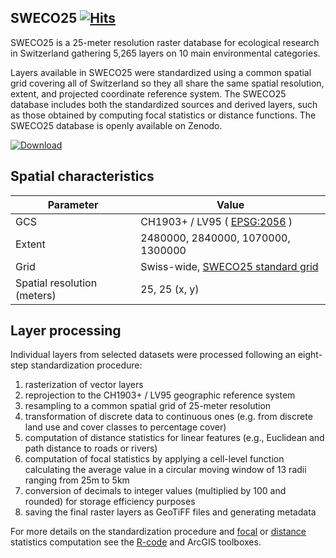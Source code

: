 ## SWECO25 [![Hits](https://hits.seeyoufarm.com/api/count/incr/badge.svg?page=1&size=20&url=https%3A%2F%2Fsandbox.zenodo.org%2Fcommunities%2Fsweco25%2F&count_bg=%2379C83D&title_bg=%23555555&icon=&icon_color=%23E7E7E7&title=hits&edge_flat=false)](https://hits.seeyoufarm.com)

SWECO25 is a 25-meter resolution raster database for ecological research in Switzerland gathering 5,265 layers on 10 main environmental categories.

Layers available in SWECO25 were standardized using a common spatial grid covering all of Switzerland so they all share the same spatial resolution, extent, and projected coordinate reference system. The SWECO25 database includes both the standardized sources and derived layers, such as those obtained by computing focal statistics or distance functions. The SWECO25 database is openly available on Zenodo.


[![Download ](https://custom-icon-badges.herokuapp.com/badge/-DOWNLOAD%20SWECO25-blue?style=for-the-badge&logo=download&logoColor=white "Go to SWECO25 Zenodo repository")](https://sandbox.zenodo.org/communities/sweco25/)


## Spatial characteristics
| Parameter  | Value |
| ------------- | ------------- |
| GCS                         | CH1903+ / LV95 ( [EPSG:2056](https://epsg.io/2056)   )          |
| Extent                      | 2480000, 2840000, 1070000, 1300000     |
| Grid                        | Swiss-wide, [SWECO25 standard grid](https://github.com/NKulling/SWECO25/blob/main/data/SWECO25-standardgrid.tif)      |
| Spatial resolution (meters) | 25, 25  (x, y)                         |

## Layer processing

Individual layers from selected datasets were processed following an  eight-step standardization procedure:

1. rasterization of vector  layers
2. reprojection to the CH1903+ / LV95 geographic reference system
3. resampling to a common spatial grid of 25-meter resolution
4. transformation of discrete data to continuous ones (e.g. from discrete  land use and cover classes to percentage cover)
5. computation of  distance statistics for linear features (e.g., Euclidean and path  distance to roads or rivers)
6. computation of focal statistics by  applying a cell-level function calculating the average value in a  circular moving window of 13 radii ranging from 25m to 5km
7. conversion of decimals to integer values (multiplied by 100 and rounded) for storage efficiency purposes
8. saving the final raster layers as GeoTiFF files and generating metadata

For more details on the standardization procedure and [focal](https://github.com/NKulling/SWECO25/tree/main/focal_statistics_toolbox) or [distance](https://github.com/NKulling/SWECO25/tree/main/distance_toolbox) statistics computation see the [R-code](https://github.com/NKulling/SWECO25/tree/main/layer_standardization_example) and ArcGIS toolboxes.

